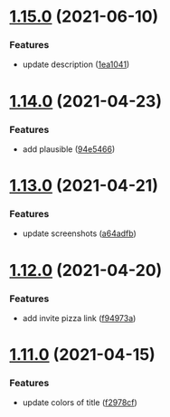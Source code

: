 # [1.15.0](https://github.com/Happergy/landing/compare/v1.14.0...v1.15.0) (2021-06-10)


### Features

* update description ([1ea1041](https://github.com/Happergy/landing/commit/1ea10415777dc08ee6e0249b5163328aaac700f4))



# [1.14.0](https://github.com/Happergy/landing/compare/v1.13.0...v1.14.0) (2021-04-23)


### Features

* add plausible ([94e5466](https://github.com/Happergy/landing/commit/94e5466cc372e7984b47761cf09ed290af5bacbd))



# [1.13.0](https://github.com/Happergy/landing/compare/v1.12.0...v1.13.0) (2021-04-21)


### Features

* update screenshots ([a64adfb](https://github.com/Happergy/landing/commit/a64adfb8b905fabda0f284372b5c4da2bbdcbb28))



# [1.12.0](https://github.com/Happergy/landing/compare/v1.11.0...v1.12.0) (2021-04-20)


### Features

* add invite pizza link ([f94973a](https://github.com/Happergy/landing/commit/f94973a1e3d3df36624a24c89eb8b010e21111f5))



# [1.11.0](https://github.com/Happergy/landing/compare/v1.10.0...v1.11.0) (2021-04-15)


### Features

* update colors of title ([f2978cf](https://github.com/Happergy/landing/commit/f2978cfab409132bfd7c98582b01f29948544808))



